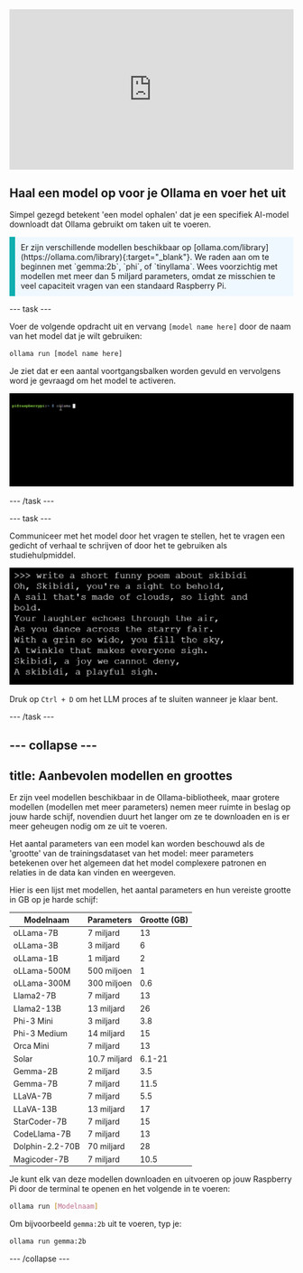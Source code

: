 <html>
  <div style="position: relative; overflow: hidden; padding-top: 56.25%;">
    <iframe style="position: absolute; top: 0; left: 0; right: 0; width: 100%; height: 100%; border: none;" src="https://www.youtube.com/embed/LZFqptMrWPA?rel=0&cc_load_policy=1" allowfullscreen allow="accelerometer; autoplay; clipboard-write; encrypted-media; gyroscope; picture-in-picture; web-share">
    </iframe>
  </div>
</html>

## Haal een model op voor je Ollama en voer het uit

Simpel gezegd betekent 'een model ophalen' dat je een specifiek AI-model downloadt dat Ollama gebruikt om taken uit te voeren.

<p style='border-left: solid; border-width:10px; border-color: #0faeb0; background-color: aliceblue; padding: 10px;'>
Er zijn verschillende modellen beschikbaar op [ollama.com/library](https://ollama.com/library){:target="_blank"}. We raden aan om te beginnen met `gemma:2b`, `phi`, of `tinyllama`. Wees voorzichtig met modellen met meer dan 5 miljard parameters, omdat ze misschien te veel capaciteit vragen van een standaard Raspberry Pi.
</p>

\--- task ---

Voer de volgende opdracht uit en vervang `[model name here]` door de naam van het model dat je wilt gebruiken:

```sh
ollama run [model name here]
```

Je ziet dat er een aantal voortgangsbalken worden gevuld en vervolgens word je gevraagd om het model te activeren.

![Animatie van een opdrachtregelinterface met de prompt die "pi@raspberrypi:\~ $" weergeeft, gevolgd door een opdracht die wordt getypt.](images/run_gemma2b.gif)

\--- /task ---

\--- task ---

Communiceer met het model door het vragen te stellen, het te vragen een gedicht of verhaal te schrijven of door het te gebruiken als studiehulpmiddel.

![Schermafbeelding van een zwarte achtergrond met witte tekst met een kort, grappig gedicht over skibidi. Wat dat ook is.](images/skibidi.png)

Druk op `Ctrl + D` om het LLM proces af te sluiten wanneer je klaar bent.

\--- /task ---

## --- collapse ---

## title: Aanbevolen modellen en groottes

Er zijn veel modellen beschikbaar in de Ollama-bibliotheek, maar grotere modellen (modellen met meer parameters) nemen meer ruimte in beslag op jouw harde schijf, novendien duurt het langer om ze te downloaden en is er meer geheugen nodig om ze uit te voeren.

Het aantal parameters van een model kan worden beschouwd als de 'grootte' van de trainingsdataset van het model: meer parameters betekenen over het algemeen dat het model complexere patronen en relaties in de data kan vinden en weergeven.

Hier is een lijst met modellen, het aantal parameters en hun vereiste grootte in GB op je harde schijf:

| Modelnaam                       | Parameters                   | Grootte (GB) |
| ------------------------------- | ---------------------------- | ------------------------------- |
| oLLama-7B                       | 7 miljard                    | 13                              |
| oLLama-3B                       | 3 miljard                    | 6                               |
| oLLama-1B                       | 1 miljard                    | 2                               |
| oLLama-500M                     | 500 miljoen                  | 1                               |
| oLLama-300M                     | 300 miljoen                  | 0.6             |
| Llama2-7B                       | 7 miljard                    | 13                              |
| Llama2-13B                      | 13 miljard                   | 26                              |
| Phi-3 Mini                      | 3 miljard                    | 3.8             |
| Phi-3 Medium                    | 14 miljard                   | 15                              |
| Orca Mini                       | 7 miljard                    | 13                              |
| Solar                           | 10.7 miljard | 6.1-21          |
| Gemma-2B                        | 2 miljard                    | 3.5             |
| Gemma-7B                        | 7 miljard                    | 11.5            |
| LLaVA-7B                        | 7 miljard                    | 5.5             |
| LLaVA-13B                       | 13 miljard                   | 17                              |
| StarCoder-7B                    | 7 miljard                    | 15                              |
| CodeLlama-7B                    | 7 miljard                    | 13                              |
| Dolphin-2.2-70B | 70 miljard                   | 28                              |
| Magicoder-7B                    | 7 miljard                    | 10.5            |

Je kunt elk van deze modellen downloaden en uitvoeren op jouw Raspberry Pi door de terminal te openen en het volgende in te voeren:

```bash
ollama run [Modelnaam]
```

Om bijvoorbeeld `gemma:2b` uit te voeren, typ je:

```bash
ollama run gemma:2b
```

\--- /collapse ---
